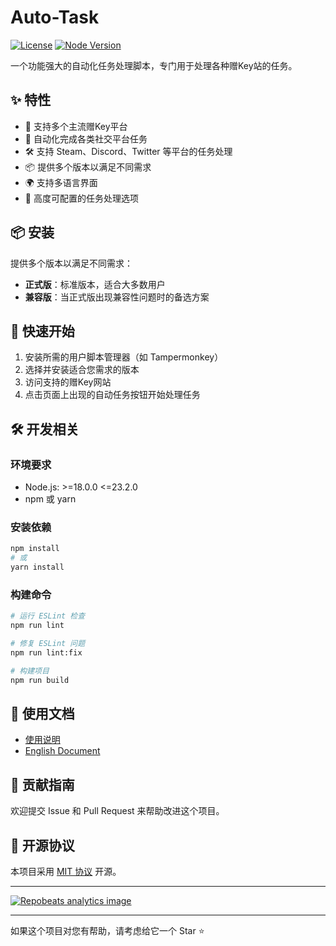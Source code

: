 # Auto-Task

[![License](https://img.shields.io/github/license/HCLonely/auto-task-v4?label=License)](LICENSE)
[![Node Version](https://img.shields.io/badge/node-%3E%3D18.0.0%20%3C%3D23.2.0-brightgreen)](package.json)

一个功能强大的自动化任务处理脚本，专门用于处理各种赠Key站的任务。

## ✨ 特性

- 🚀 支持多个主流赠Key平台
- 🔄 自动化完成各类社交平台任务
- 🛠 支持 Steam、Discord、Twitter 等平台的任务处理
- 📦 提供多个版本以满足不同需求
- 🌍 支持多语言界面
- 🔧 高度可配置的任务处理选项

## 📦 安装

提供多个版本以满足不同需求：

- **正式版**：标准版本，适合大多数用户
- **兼容版**：当正式版出现兼容性问题时的备选方案

## 🚀 快速开始

1. 安装所需的用户脚本管理器（如 Tampermonkey）
2. 选择并安装适合您需求的版本
3. 访问支持的赠Key网站
4. 点击页面上出现的自动任务按钮开始处理任务

## 🛠 开发相关

### 环境要求

- Node.js: >=18.0.0 <=23.2.0
- npm 或 yarn

### 安装依赖

```bash
npm install
# 或
yarn install
```

### 构建命令

```bash
# 运行 ESLint 检查
npm run lint

# 修复 ESLint 问题
npm run lint:fix

# 构建项目
npm run build
```

## 📖 使用文档

- [使用说明](https://auto-task-doc.js.org/guide/)
- [English Document](https://auto-task-doc.js.org/en/guide/)

## 🤝 贡献指南

欢迎提交 Issue 和 Pull Request 来帮助改进这个项目。

## 📄 开源协议

本项目采用 [MIT 协议](LICENSE) 开源。

---

[![Repobeats analytics image](https://repobeats.axiom.co/api/embed/e5c7c311a4d91763154bfbee13c9186759c29ae4.svg "Repobeats analytics image")](https://github.com/HCLonely/auto-task-v4/pulse)

---
如果这个项目对您有帮助，请考虑给它一个 Star ⭐️

